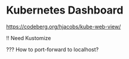 # Kubernetes Dashboard

https://codeberg.org/hjacobs/kube-web-view/


!! Need Kustomize

??? How to port-forward to localhost?